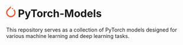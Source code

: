 # <img src='./pytorch.png' width='25px'/> PyTorch-Models

This repository serves as a collection of PyTorch models designed for various machine learning and deep learning tasks.
